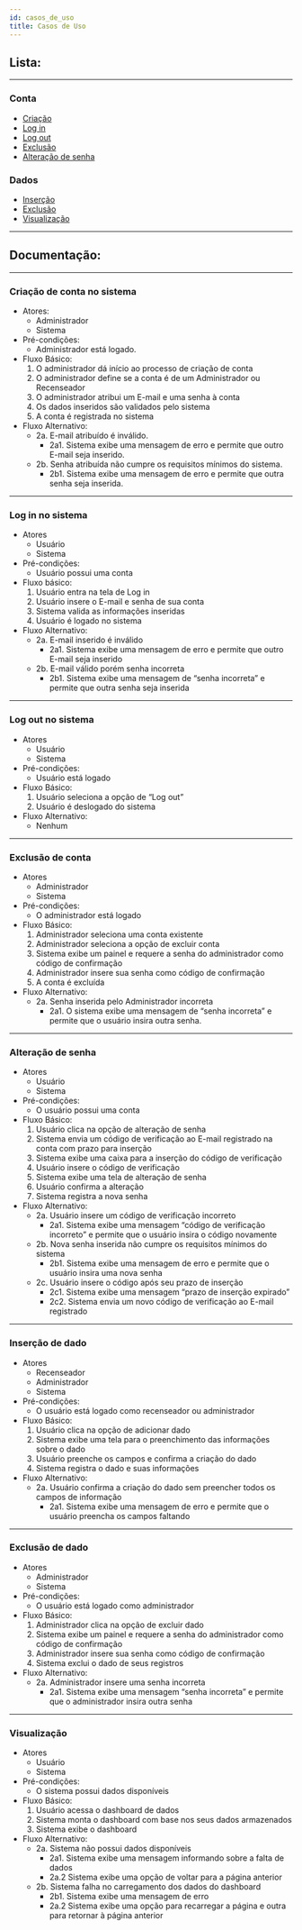 ```yaml
---
id: casos_de_uso
title: Casos de Uso
---
```


## Lista:

---

### Conta

- [Criação](#criacao-de-conta-no-sistema)
- [Log in](#log-in-no-sistema)
- [Log out](#log-out-no-sistema)
- [Exclusão](#exclusao-de-conta)
- [Alteração de senha](#alteracao-de-senha)

### Dados

- [Inserção](#insercao-de-dado)
- [Exclusão](#exclusao-de-dado)
- [Visualização](#visualizacao)

---

## Documentação:

---

### Criação de conta no sistema

- Atores:
    - Administrador
    - Sistema
- Pré-condições:
    - Administrador está logado.
- Fluxo Básico:
    1. O administrador dá início ao processo de criação de conta
    2. O administrador define se a conta é de um Administrador ou Recenseador
    3. O administrador atribui um E-mail e uma senha à conta
    4. Os dados inseridos são validados pelo sistema
    5. A conta é registrada no sistema
- Fluxo Alternativo:
    - 2a. E-mail atribuído é inválido.
        - 2a1. Sistema exibe uma mensagem de erro e permite que outro E-mail seja inserido.
    - 2b. Senha atribuída não cumpre os requisitos mínimos do sistema.
        - 2b1. Sistema exibe uma mensagem de erro e permite que outra senha seja inserida.

---

### Log in no sistema

- Atores
    - Usuário
    - Sistema
- Pré-condições:
    - Usuário possui uma conta
- Fluxo básico:
    1. Usuário entra na tela de Log in
    2. Usuário insere o E-mail e senha de sua conta
    3. Sistema valida as informações inseridas
    4. Usuário é logado no sistema
- Fluxo Alternativo:
    - 2a. E-mail inserido é inválido
        - 2a1. Sistema exibe uma mensagem de erro e permite que outro E-mail seja inserido
    - 2b. E-mail válido porém senha incorreta
        - 2b1. Sistema exibe uma mensagem de “senha incorreta” e permite que outra senha seja inserida

---

### Log out no sistema

- Atores
    - Usuário
    - Sistema
- Pré-condições:
    - Usuário está logado
- Fluxo Básico:
    1. Usuário seleciona a opção de “Log out”
    2. Usuário é deslogado do sistema
- Fluxo Alternativo:
    - Nenhum

---

### Exclusão de conta

- Atores
    - Administrador
    - Sistema
- Pré-condições:
    - O administrador está logado
- Fluxo Básico:
    1. Administrador seleciona uma conta existente
    2. Administrador seleciona a opção de excluir conta
    3. Sistema exibe um painel e requere a senha do administrador como código de confirmação
    4. Administrador insere sua senha como código de confirmação
    5. A conta é excluída
- Fluxo Alternativo:
    - 2a. Senha inserida pelo Administrador incorreta
        - 2a1. O sistema exibe uma mensagem de “senha incorreta” e permite que o usuário insira outra senha.

---

### Alteração de senha

- Atores
    - Usuário
    - Sistema
- Pré-condições:
    - O usuário possui uma conta
- Fluxo Básico:
    1. Usuário clica na opção de alteração de senha
    2. Sistema envia um código de verificação ao E-mail registrado na conta com prazo para inserção
    3. Sistema exibe uma caixa para a inserção do código de verificação
    4. Usuário insere o código de verificação
    5. Sistema exibe uma tela de alteração de senha
    6. Usuário confirma a alteração
    7. Sistema registra a nova senha
- Fluxo Alternativo:
    - 2a. Usuário insere um código de verificação incorreto
        - 2a1. Sistema exibe uma mensagem “código de verificação incorreto” e permite que o usuário insira o código novamente
    - 2b. Nova senha inserida não cumpre os requisitos mínimos do sistema
        - 2b1. Sistema exibe uma mensagem de erro e permite que o usuário insira uma nova senha
    - 2c. Usuário insere o código após seu prazo de inserção
        - 2c1. Sistema exibe uma mensagem “prazo de inserção expirado”
        - 2c2. Sistema envia um novo código de verificação ao E-mail registrado

---

### Inserção de dado

- Atores
    - Recenseador
    - Administrador
    - Sistema
- Pré-condições:
    - O usuário está logado como recenseador ou administrador
- Fluxo Básico:
    1. Usuário clica na opção de adicionar dado
    2. Sistema exibe uma tela para o preenchimento das informações sobre o dado
    3. Usuário preenche os campos e confirma a criação do dado
    4. Sistema registra o dado e suas informações
- Fluxo Alternativo:
    - 2a. Usuário confirma a criação do dado sem preencher todos os campos de informação
        - 2a1. Sistema exibe uma mensagem de erro e permite que o usuário preencha os campos faltando

---

### Exclusão de dado

- Atores
    - Administrador
    - Sistema
- Pré-condições:
    - O usuário está logado como administrador
- Fluxo Básico:
    1. Administrador clica na opção de excluir dado
    2. Sistema exibe um painel e requere a senha do administrador como código de confirmação
    3. Administrador insere sua senha como código de confirmação
    4. Sistema exclui o dado de seus registros
- Fluxo Alternativo:
    - 2a. Administrador insere uma senha incorreta
        - 2a1. Sistema exibe uma mensagem “senha incorreta” e permite que o administrador insira outra senha

---

### Visualização

- Atores
    - Usuário
    - Sistema
- Pré-condições:
    - O sistema possui dados disponíveis
- Fluxo Básico:
    1. Usuário acessa o dashboard de dados
    2. Sistema monta o dashboard com base nos seus dados armazenados
    3. Sistema exibe o dashboard
- Fluxo Alternativo:
    - 2a. Sistema não possui dados disponíveis
        - 2a1. Sistema exibe uma mensagem informando sobre a falta de dados
        - 2a.2 Sistema exibe uma opção de voltar para a página anterior
    - 2b. Sistema falha no carregamento dos dados do dashboard
        - 2b1. Sistema exibe uma mensagem de erro
        - 2a.2 Sistema exibe uma opção para recarregar a página e outra para retornar à página anterior